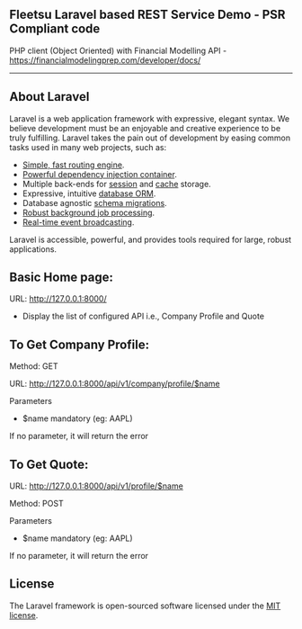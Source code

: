 ## Fleetsu Laravel based REST Service Demo - PSR Compliant code

PHP client (Object Oriented)  with Financial Modelling API -
https://financialmodelingprep.com/developer/docs/

****************************************************************

## About Laravel

Laravel is a web application framework with expressive, elegant syntax. We believe development must be an enjoyable and creative experience to be truly fulfilling. Laravel takes the pain out of development by easing common tasks used in many web projects, such as:

- [Simple, fast routing engine](https://laravel.com/docs/routing).
- [Powerful dependency injection container](https://laravel.com/docs/container).
- Multiple back-ends for [session](https://laravel.com/docs/session) and [cache](https://laravel.com/docs/cache) storage.
- Expressive, intuitive [database ORM](https://laravel.com/docs/eloquent).
- Database agnostic [schema migrations](https://laravel.com/docs/migrations).
- [Robust background job processing](https://laravel.com/docs/queues).
- [Real-time event broadcasting](https://laravel.com/docs/broadcasting).

Laravel is accessible, powerful, and provides tools required for large, robust applications.



## Basic Home page:

URL: http://127.0.0.1:8000/

* Display the list of configured API i.e., Company Profile and Quote


## To Get Company Profile:

Method: GET

URL: http://127.0.0.1:8000/api/v1/company/profile/$name

Parameters

* $name mandatory (eg: AAPL)

If no parameter, it will return the error


## To Get Quote:

URL: http://127.0.0.1:8000/api/v1/profile/$name

Method: POST

Parameters

* $name mandatory (eg: AAPL)

If no parameter, it will return the error


## License

The Laravel framework is open-sourced software licensed under the [MIT license](https://opensource.org/licenses/MIT).
